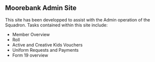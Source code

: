 ## Moorebank Admin Site

This site has been developped to assist with the Admin operation of the Squadron.
Tasks contained within this site include:
* Member Overview
* Roll
* Active and Creative Kids Vouchers
* Uniform Requests and Payments
* Form 19 overview

